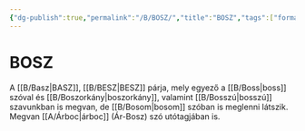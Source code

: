 ```yaml
---
{"dg-publish":true,"permalink":"/B/BOSZ/","title":"BOSZ","tags":["formatted🟢"],"created":"2023-10-11T06:32","updated":"2023-10-11T06:32"}
---
```



# BOSZ



A [[B/Basz\|BASZ]], [[B/BESZ\|BESZ]] párja, mely egyező a [[B/Boss\|boss]] szóval és [[B/Boszorkány\|boszorkány]], valamint [[B/Bosszú\|bosszú]] szavunkban is megvan, de [[B/Bosom\|bosom]] szóban is meglenni látszik.  
Megvan [[A/Árboc\|árboc]] (Ár-Bosz) szó utótagjában is.  